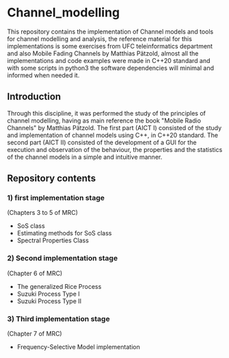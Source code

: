 # Channel_modelling
This repository contains the implementation of Channel models and tools for channel modelling and analysis,
the reference material for this implementations is some exercises from UFC teleinformatics department and also Mobile Fading Channels by Matthias Pätzold,
almost all the implementations and code examples were made in C++20 standard and with some scripts in python3
the software dependencies will minimal and informed when needed it.

## Introduction
Through this discipline, it was performed the study of the principles of channel modelling, having as main reference the book "Mobile Radio Channels" by Matthias Pätzold. The first part (AICT I) consisted of the study and implementation of channel models using C++, in C++20 standard. The second part (AICT II) consisted of the development of a GUI for the execution and observation of the behaviour, the properties and the statistics of the channel models in a simple and intuitive manner.

## Repository contents

### 1) first implementation stage

(Chapters 3 to 5 of MRC)
- SoS class
- Estimating methods for SoS class
- Spectral Properties Class

### 2) Second implementation stage

(Chapter 6 of MRC)
- The generalized Rice Process
- Suzuki Process Type I
- Suzuki Process Type II

### 3) Third implementation stage

(Chapter 7 of MRC)
- Frequency-Selective Model implementation
